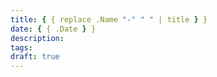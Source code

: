 ```yaml
---
title: { { replace .Name "-" " " | title } }
date: { { .Date } }
description:
tags:
draft: true
---
```

